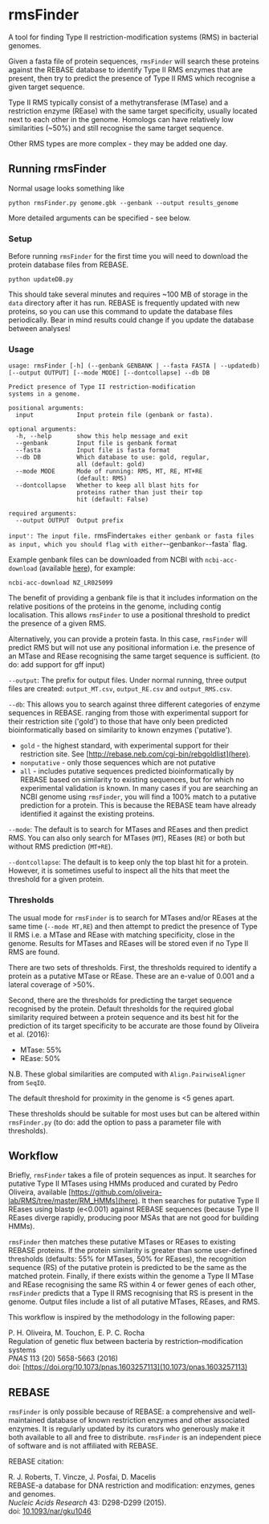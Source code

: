 # rmsFinder

A tool for finding Type II restriction-modification systems (RMS) in bacterial genomes.

Given a fasta file of protein sequences, `rmsFinder` will search these proteins against the REBASE database to identify Type II RMS enzymes that are present, then try to predict the presence of Type II RMS which recognise a given target sequence.

Type II RMS typically consist of a methytransferase (MTase) and a restriction enzyme (REase) with the same target specificity, usually located next to each other in the genome. Homologs can have relatively low similarities (~50\%) and still recognise the same target sequence.

Other RMS types are more complex - they may be added one day.

## Running rmsFinder

Normal usage looks something like

```
python rmsFinder.py genome.gbk --genbank --output results_genome
```

More detailed arguments can be specified - see below.

### Setup

Before running `rmsFinder` for the first time you will need to download the protein database files from REBASE.

```
python updateDB.py
```

This should take several minutes and requires ~100 MB of storage in the `data` directory after it has run. REBASE is frequently updated with new proteins, so you can use this command to update the database files periodically. Bear in mind results could change if you update the database between analyses!

### Usage

```
usage: rmsFinder [-h] (--genbank GENBANK | --fasta FASTA | --updatedb) [--output OUTPUT] [--mode MODE] [--dontcollapse] --db DB

Predict presence of Type II restriction-modification
systems in a genome.

positional arguments:
  input            Input protein file (genbank or fasta).

optional arguments:
  -h, --help       show this help message and exit
  --genbank        Input file is genbank format
  --fasta          Input file is fasta format
  --db DB          Which database to use: gold, regular,
                   all (default: gold)
  --mode MODE      Mode of running: RMS, MT, RE, MT+RE
                   (default: RMS)
  --dontcollapse   Whether to keep all blast hits for
                   proteins rather than just their top
                   hit (default: False)

required arguments:
  --output OUTPUT  Output prefix
```

`input': The input file. `rmsFinder` takes either genbank or fasta files as input, which you should flag with either `--genbank` or `--fasta` flag.

Example genbank files can be downloaded from NCBI with ```ncbi-acc-download``` (available [here](https://github.com/kblin/ncbi-acc-download/)), for example:

```
ncbi-acc-download NZ_LR025099
```

The benefit of providing a genbank file is that it includes information on the relative positions of the proteins in the genome, including contig localisation. This allows `rmsFinder` to use a positional threshold to predict the presence of a given RMS.

Alternatively, you can provide a protein fasta. In this case, `rmsFinder` will predict RMS but will not use any positional information i.e. the presence of an MTase and REase recognising the same target sequence is sufficient. (to do: add support for gff input)

`--output`: The prefix for output files. Under normal running, three output files are created: `output_MT.csv`, `output_RE.csv` and `output_RMS.csv`.

`--db`: This allows you to search against three different categories of enzyme sequences in REBASE.  ranging from those with experimental support for their restriction site ('gold') to those that have only been predicted bioinformatically based on similarity to known enzymes ('putative').
* ```gold``` - the highest standard, with experimental support for their restriction site. See [http://rebase.neb.com/cgi-bin/rebgoldlist](here).
* ```nonputative``` - only those sequences which are not putative
* ```all``` - includes putative sequences predicted bioinformatically by REBASE based on similarity to existing sequences, but for which no experimental validation is known. In many cases if you are searching an NCBI genome using `rmsFinder`, you will find a 100% match to a putative prediction for a protein. This is because the REBASE team have already identified it against the existing proteins.  

`--mode`: The default is to search for MTases and REases and then predict RMS. You can also only search for MTases (`MT`), REases (`RE`) or both but without RMS prediction (`MT+RE`).

`--dontcollapse`: The default is to keep only the top blast hit for a protein. However, it is sometimes useful to inspect all the hits that meet the threshold for a given protein.

### Thresholds

The usual mode for `rmsFinder` is to search for MTases and/or REases at the same time (```--mode MT,RE```) and then attempt to predict the presence of Type II RMS i.e. a MTase and REase with matching specificity, close in the genome. Results for MTases and REases will be stored even if no Type II RMS are found.

There are two sets of thresholds. First, the thresholds required to identify a protein as a putative MTase or REase. These are an e-value of 0.001 and a lateral coverage of >50%.

Second, there are the thresholds for predicting the target sequence recognised by the protein. Default thresholds for the required global similarity required between a protein sequence and its best hit for the prediction of its target specificity to be accurate are those found by Oliveira et al. (2016):

* MTase: 55\%
* REase: 50\%

N.B. These global similarities are computed with `Align.PairwiseAligner` from `SeqIO`.

The default threshold for proximity in the genome is <5 genes apart.

These thresholds should be suitable for most uses but can be altered within ```rmsFinder.py``` (to do: add the option to pass a parameter file with thresholds).  


## Workflow

Briefly, `rmsFinder` takes a file of protein sequences as input. It searches for putative Type II MTases using HMMs produced and curated by Pedro Oliveira, available [https://github.com/oliveira-lab/RMS/tree/master/RM_HMMs](here). It then searches for putative Type II REases using blastp (e<0.001) against REBASE sequences (because Type II REases diverge rapidly, producing poor MSAs that are not good for building HMMs).

`rmsFinder` then matches these putative MTases or REases to existing REBASE proteins. If the protein similarity is greater than some user-defined thresholds (defaults: 55% for MTases, 50% for REases), the recognition sequence (RS) of the putative protein is predicted to be the same as the matched protein. Finally, if there exists within the genome a Type II MTase and REase recognising the same RS within 4 or fewer genes of each other, `rmsFinder` predicts that a Type II RMS recognising that RS is present in the genome. Output files include a list of all putative MTases, REases, and RMS.  

This workflow is inspired by the methodology in the following paper:

P. H. Oliveira, M. Touchon, E. P. C. Rocha  
Regulation of genetic flux between bacteria by restriction–modification systems  
*PNAS* 113 (20) 5658-5663 (2016)  
doi: [https://doi.org/10.1073/pnas.1603257113](10.1073/pnas.1603257113)


## REBASE

`rmsFinder` is only possible because of REBASE: a comprehensive and well-maintained database of known restriction enzymes and other associated enzymes. It is regularly updated by its curators who generously make it both available to all and free to distribute. `rmsFinder` is an independent piece of software and is not affiliated with REBASE.

REBASE citation:

R. J. Roberts, T. Vincze, J. Posfai, D. Macelis  
REBASE-a database for DNA restriction and modification: enzymes, genes and genomes.  
*Nucleic Acids Research* 43: D298-D299 (2015).  
doi: [10.1093/nar/gku1046](http://doi.org/10.1093/nar/gku1046)

